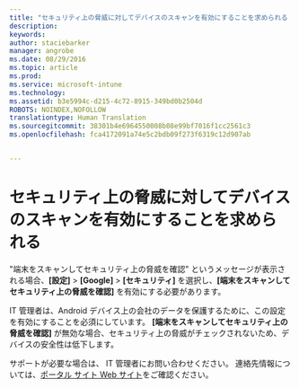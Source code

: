 ```yaml
---
title: "セキュリティ上の脅威に対してデバイスのスキャンを有効にすることを求められる | Microsoft Intune"
description: 
keywords: 
author: staciebarker
manager: angrobe
ms.date: 08/29/2016
ms.topic: article
ms.prod: 
ms.service: microsoft-intune
ms.technology: 
ms.assetid: b3e5994c-d215-4c72-8915-349bd0b2504d
ROBOTS: NOINDEX,NOFOLLOW
translationtype: Human Translation
ms.sourcegitcommit: 38301b4e6964550008b08e99bf7016f1cc2561c3
ms.openlocfilehash: fca4172091a74e5c2bdb09f273f6319c12d907ab


---
```


# セキュリティ上の脅威に対してデバイスのスキャンを有効にすることを求められる

 "端末をスキャンしてセキュリティ上の脅威を確認" というメッセージが表示される場合、**[設定]** > **[Google]** > **[セキュリティ]** を選択し、**[端末をスキャンしてセキュリティ上の脅威を確認]** を有効にする必要があります。

IT 管理者は、Android デバイス上の会社のデータを保護するために、この設定を有効にすることを必須にしています。 **[端末をスキャンしてセキュリティ上の脅威を確認]** が無効な場合、セキュリティ上の脅威がチェックされないため、デバイスの安全性は低下します。

サポートが必要な場合は、 IT 管理者にお問い合わせください。 連絡先情報については、[ポータル サイト Web サイト](http://portal.manage.microsoft.com)をご確認ください。





<!--HONumber=Aug16_HO5-->


